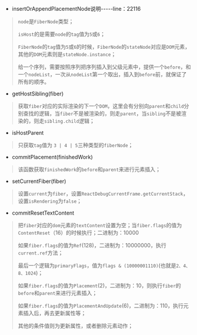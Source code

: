 - insertOrAppendPlacementNode说明-----line：22116

> `node`是`FiberNode`类型；
>
> `isHost`的是需要`node`的`tag`值为`5`或`6`；
>
> `FiberNode`的`tag`值为`5`或`6`的时候，`FiberNode`的`stateNode`对应是`DOM`元素，其他的`DOM`元素则是`stateNode.instance`；
>
> 给一个序列，需要按照序列把序列插入到父级元素中，提供一个`before`，和一个`nodeList`，一次从`nodeList`第一个取出，插入到`before`前，就保证了所有的顺序。



- getHostSibling(fiber)

> 获取`fiber`对应的实际渲染的下一个`DOM`，这里会有分别向`parent`和`child`分别查找的逻辑，当`fiber`不是被渲染的，则走`parent`，当`sibling`不是被渲染的，则走`sibling.child`逻辑；
>
> 



- isHostParent

> 只获取`tag`值为 `3 | 4 | 5`三种类型的`fiberNode`；



- commitPlacement(finishedWork) 

> 该函数获取`finishedWork`的`before`和`parent`来进行元素插入；



- setCurrentFiber(fiber)

> 设置`current`为`fiber`，设置`ReactDebugCurrentFrame.getCurrentStack`，设置`isRendering`为`false`；
>
> 



- commitResetTextContent

> 把`fiber`对应的`dom`元素的`textContent`设置为空；当`fiber.flags`的值为`ContentReset`（16）的时候执行；二进制为：10000
>
> 如果`fiber.flags`的值为`Ref`(128)，二进制为：10000000，执行`current.ref`方法；
>
> 最后一个逻辑为`primaryFlags`，值为`flags & (10000001110)`(也就是`2、4、8、1024`)；
>
> 如果`fiber.flags`的值为`Placement`(2)，二进制为：10，则执行`fiber`的`before`和`parent`来进行元素插入；
>
> 如果`fiber.flags`的值为`PlacementAndUpdate`(6)，二进制为：110，执行元素插入后，再去更新属性等；
>
> 其他的条件值则为更新属性，或者删除元素动作；



